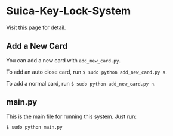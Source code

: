 # Suica-Key-Lock-System
Visit [this page](https://hackmd.io/@tonnsama/suica_key) for detail.

## Add a New Card
You can add a new card with `add_new_card.py`.

To add an auto close card, run `$ sudo python add_new_card.py a`.

To add a normal card, run `$ sudo python add_new_card.py n`.

## main.py
This is the main file for running this system.
Just run:
```
$ sudo python main.py
```
